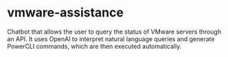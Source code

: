 # vmware-assistance
Chatbot that allows the user to query the status of VMware servers through an API. It uses OpenAI to interpret natural language queries and generate PowerCLI commands, which are then executed automatically.
